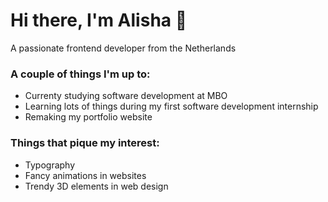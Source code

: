 # Hi there, I'm Alisha 👋
A passionate frontend developer from the Netherlands

### A couple of things I'm up to:
- Currenty studying software development at MBO 
- Learning lots of things during my first software development internship
- Remaking my portfolio website

### Things that pique my interest:
- Typography
- Fancy animations in websites 
- Trendy 3D elements in web design
